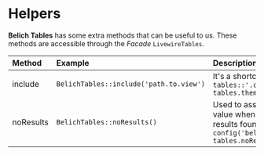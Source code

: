# Helpers

**Belich Tables** has some extra methods that can be useful to us. These methods are accessible through the *Facade* `LivewireTables`.

| Method | Example | Description |
| :---------- |:------------ |:------------|
| include | `BelichTables::include('path.to.view')`| It's a shortcut for `belich-tables::'.config('belich-tables.theme').'.path.to.view` |
| noResults | `BelichTables::noResults()`| Used to assign the default value when there are no search results found in `config('belich-tables.noResults')` |
